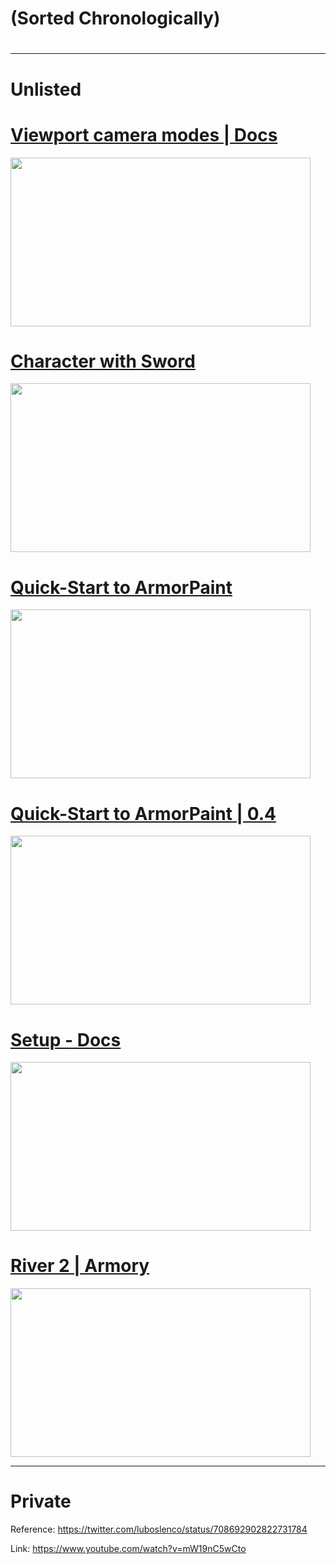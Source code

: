 <h1>(Sorted Chronologically)<h1>

<hr />

<h1>Unlisted</h1>

<h1><a href="https://www.youtube.com/watch?v=x2Q4rMMIgxk">Viewport camera modes | Docs</a></h1>
<img src="https://i3.ytimg.com/vi/x2Q4rMMIgxk/maxresdefault.jpg" width="480" height="270" />

<h1><a href="https://www.youtube.com/watch?v=my7mhhL2umk">Character with Sword</a></h1>
<img src="https://i3.ytimg.com/vi/my7mhhL2umk/maxresdefault.jpg" width="480" height="270" />

<h1><a href="https://www.youtube.com/watch?v=5YIvj3yIP00">Quick-Start to ArmorPaint</a></h1>
<img src="https://i3.ytimg.com/vi/5YIvj3yIP00/maxresdefault.jpg" width="480" height="270" />

<h1><a href="https://www.youtube.com/watch?v=OzRqXIsvahg">Quick-Start to ArmorPaint | 0.4</a></h1>
<img src="https://i3.ytimg.com/vi/OzRqXIsvahg/maxresdefault.jpg" width="480" height="270" />

<h1><a href="https://www.youtube.com/watch?v=1Ey1MAIRPm4">Setup - Docs</a></h1>
<img src="https://i3.ytimg.com/vi/1Ey1MAIRPm4/maxresdefault.jpg" width="480" height="270" />

<h1><a href="https://www.youtube.com/watch?v=MJK03dhJMDI">River 2 | Armory</a></h1>
<img src="https://i3.ytimg.com/vi/MJK03dhJMDI/maxresdefault.jpg" width="480" height="270" />

<hr />

<h1>Private</h1>

<p>Reference: <a href="https://twitter.com/luboslenco/status/708692902822731784">https://twitter.com/luboslenco/status/708692902822731784</a></p>
<p>Link: <a href="https://www.youtube.com/watch?v=mW19nC5wCto">https://www.youtube.com/watch?v=mW19nC5wCto</a></p>
